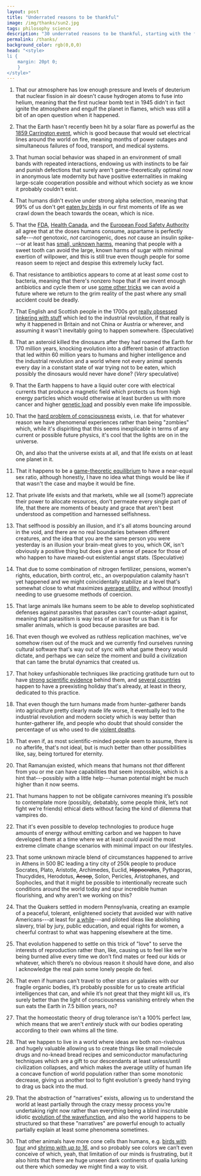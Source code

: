 ```yaml
---
layout: post
title: "Underrated reasons to be thankful"
image: /img/thanks/sun2.jpg
tags: philosophy science
description: "30 underrated reasons to be thankful, starting with the fact that atomic bombs don't ignite the atmosphere"
permalink: /thanks/
background_color: rgb(0,0,0)
head: "<style>
li {
    margin: 20pt 0;
    }
</style>"
---
```


1. That our atmosphere has low enough pressure and levels of deuterium that nuclear fission in air doesn't cause hydrogen atoms to fuse into helium, meaning that the first nuclear bomb test in 1945 didn't in fact ignite the atmosphere and engulf the planet in flames, which was still a bit of an open question when it happened.

2. That the Earth hasn't recently been hit by a solar flare as powerful as the [1859 Carrington event](https://en.wikipedia.org/wiki/Carrington_Event), which is good because that would set electrical lines around the world on fire, meaning months of power outages and simultaneous failures of food, transport, and medical systems.

3. That human social behavior was shaped in an environment of small bands with repeated interactions, endowing us with instincts to be fair and punish defections that surely aren't game-theoretically optimal now in anonymous late modernity but have positive externalities in making large-scale cooperation possible and without which society as we know it probably couldn't exist.

4. That humans didn't evolve under strong alpha selection, meaning that 99% of us don't get [eaten by birds](https://en.wikipedia.org/wiki/Sea_turtle#Predators_and_disease) in our first moments of life as we crawl down the beach towards the ocean, which is nice.

5. That the [FDA](https://www.fda.gov/food/food-additives-petitions/additional-information-about-high-intensity-sweeteners-permitted-use-food-united-states), [Health Canada](https://www.canada.ca/en/health-canada/services/food-nutrition/food-safety/food-additives/sugar-substitutes/aspartame-artificial-sweeteners.html), and the [European Food Safety Authority](https://www.efsa.europa.eu/en/topics/topic/sweeteners) all agree that at the doses humans consume, aspartame is perfectly safe---*not* genotoxic, *not* carcinogenic, does *not* cause an insulin spike---or at least has [small, unknown harms](https://doi.org/10.1136/bmj.k4718), meaning that people with a sweet tooth can avoid the large, known harms of sugar with minimal exertion of willpower, and this is still true even though people for some reason seem to reject and despise this extremely lucky fact.

6. That resistance to antibiotics appears to come at at least *some* cost to bacteria, meaning that there's nonzero hope that if we invent enough antibiotics and cycle them or use [some other tricks](https://doi.org/10.1038/s41467-017-01532-1) we can avoid a future where we return to the grim reality of the past where any small accident could be deadly.

7. That English and Scottish people in the 1700s got [really obsessed tinkering with stuff](https://www.imf.org/external/pubs/ft/fandd/2017/03/book3.htm) which led to the industrial revolution, if that really is why it happened in Britain and not China or Austria or wherever, and assuming it wasn't inevitably going to happen somewhere. (Speculative)

8. That an asteroid killed the dinosaurs after they had roamed the Earth for 170 million years,  knocking evolution into a different basin of attraction that led within 60 million years to humans and higher intelligence and the industrial revolution and a world where not every animal spends every day in a constant state of war trying not to be eaten, which possibly the dinosaurs would never have done? (*Very* speculative)

9. That the Earth happens to have a liquid outer core with electrical currents that produce a magnetic field which protects us from high energy particles which would otherwise at least burden us with more cancer and higher [genetic load](https://en.wikipedia.org/wiki/Genetic_load) and possibly even make life impossible.

10. That the [hard problem of consciousness](https://en.wikipedia.org/wiki/Hard_problem_of_consciousness) exists, i.e. that for whatever reason we have phenomenal experiences rather than being "zombies" which, while it's dispiriting that this seems inexplicable in terms of any current or possible future physics, it's cool that the lights are on in the universe.

    Oh, and also that the universe exists at all, and that life exists on at least one planet in it.

11. That it happens to be a [game-theoretic equilibrium](https://en.wikipedia.org/wiki/Fisher%27s_principle) to have a near-equal sex ratio, although honestly, I have no idea what things would be like if that wasn't the case and maybe it would be fine.

12. That private life exists and that markets, while we all (some?) appreciate their power to allocate resources, don't permeate every single part of life, that there are moments of beauty and grace that aren't best understood as competition and harnessed selfishness.

13. That selfhood is possibly an illusion, and it's all atoms bouncing around in the void, and there are no real boundaries between different creatures, and the idea that you are the same person you were yesterday is an illusion your brain-meat gives to you, which OK, isn't obviously a positive thing but does give a sense of peace for those of who happen to have maxed-out existential angst stats. (Speculative)

14. That due to some combination of nitrogen fertilizer, pensions, women's rights, education, birth control, etc., an overpopulation calamity hasn't yet happened and we might coincidentally stabilize at a level that's somewhat close to what maximizes [average utility](https://dynomight.net/2020/10/19/its-hard-to-use-utility-maximization-to-justify-creating-new-sentient-beings/), and without (mostly) needing to use gruesome methods of coercion.

15. That large animals like humans seem to be able to develop sophisticated defenses against parasites that parasites can't counter-adapt against, meaning that parasitism is way less of an issue for us than it is for smaller animals, which is good because parasites are bad.

16. That even though we evolved as ruthless replication machines, we've somehow risen out of the muck and we currently find ourselves running cultural software that's way out of sync with what game theory would dictate, and perhaps we can seize the moment and build a civilization that can tame the brutal dynamics that created us.

17. That hokey unfashionable techniques like practicing gratitude turn out to have [strong scientific evidence](https://en.wikipedia.org/wiki/Gratitude#Psychological_interventions) behind them, and [several countries](https://en.wikipedia.org/wiki/Thanksgiving) happen to have a preexisting holiday that's already, at least in theory, dedicated to this practice.

18. That even though the turn humans made from hunter-gatherer bands into agriculture pretty clearly made life worse, it eventually led to the industrial revolution and modern society which is way better than hunter-gatherer life, and people who doubt that should consider the percentage of us who used to die [violent deaths](https://en.wikipedia.org/wiki/The_Better_Angels_of_Our_Nature).

19. That even if, as most scientific-minded people seem to assume, there is no afterlife, that's not ideal, but is much better than other possibilities like, say, being tortured for eternity.

20. That Ramanujan existed, which means that humans not *that* different from you or me can have capabilities that seem impossible, which is a hint that---possibly with a little help---human potential might be much higher than it now seems.

21. That humans happen to not be obligate carnivores meaning it’s possible to contemplate more (possibly, debatably, some people think, let’s not fight we're friends) ethical diets without facing the kind of dilemma that vampires do.

22. That it's even possible to develop technologies to produce huge amounts of energy without emitting carbon and we happen to have developed them at a time where we at least *could* avoid the most extreme climate change scenarios with minimal impact on our lifestyles.

23. That some unknown miracle blend of circumstances happened to arrive in Athens in 500 BC leading a tiny city of 250k people to produce Socrates, Plato, Aristotle, Archimedes, Euclid, ~~Hippocrates~~, Pythagoras, Thucydides, Herodotus, ~~Aesop~~, Solon, Pericles, Aristophanes, and Sophocles, and that it might be possible to intentionally recreate such conditions around the world today and spur incredible human flourishing, and why aren't we working on this?

24. That the Quakers settled in modern Pennsylvania, creating an example of a peaceful, tolerant, enlightened society that avoided war with native Americans---at least for [a while](https://en.wikipedia.org/wiki/Penn%27s_Creek_massacre)---and piloted ideas like abolishing slavery, trial by jury, public education, and equal rights for women, a cheerful contrast to what was happening elsewhere at the time.

25. That evolution happened to settle on this trick of "love" to serve the interests of reproduction rather than, like, causing us to feel like we’re being burned alive every time we don’t find mates or feed our kids or whatever, which there’s no obvious reason it should have done, and also I acknowledge the real pain some lonely people do feel.

26. That even if humans can't travel to other stars or galaxies with our fragile organic bodies, it’s probably possible for us to create artificial intelligences that can, and while it’s not great that they might kill us, it’s surely better than the light of consciousness vanishing entirely when the sun eats the Earth in 7.5 billion years, no?

27. That the homeostatic theory of drug tolerance isn't a 100% perfect law, which means that we aren't *entirely* stuck with our bodies operating according to their own whims all the time.

28. That we happen to live in a world where ideas are both non-rivalrous and hugely valuable allowing us to create things like small molecule drugs and no-knead bread recipes and semiconductor manufacturing techniques which are a gift to our descendants at least unless/until civilization collapses, and which makes the average utility of human life a concave function of world population rather than some monotonic decrease, giving us another tool to fight evolution's greedy hand trying to drag us back into the mud.

29. That the abstraction of “narratives” exists, allowing us to understand the world at least partially through the crazy messy process you’re undertaking right now rather than everything being a blind inscrutable idiotic [evolution of the wavefunction](https://en.wikipedia.org/wiki/Schr%C3%B6dinger_equation), and also the world happens to be structured so that these "narratives" are powerful enough to actually partially explain at least some phenomena sometimes.

30. That other animals have more cone cells than humans, e.g. [birds with four](https://en.wikipedia.org/wiki/Bird_vision#Light_perception) and [shrimp with *up to 16*](https://www.theatlantic.com/science/archive/2018/04/mantis-shrimp-eye-camera/557195/), and so probably see colors we can’t even conceive of which, yeah, that limitation of our minds is frustrating, but it also hints that there are huge unseen dark continents of qualia lurking out there which someday we might find a way to visit.